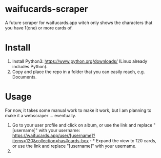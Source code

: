 # waifucards-scraper
A future scraper for waifucards.app witch only shows the characters that you have 1(one) or more cards of.

# Install
1. Install Python3: https://www.python.org/downloads/ (Linux already includes Python).
2. Copy and place the repo in a folder that you can easily reach, e.g. Documents.

# Usage
For now, it takes some manual work to make it work, but I am planning to make it a webscraper ... eventually.

1. Go to your user profile and click on album, or use the link and replace "[username]" with your username: https://waifucards.app/user/[username]?items=120&collection=has#cards-box
⋅⋅* Expand the view to 120 cards, or use the link and replace "[username]" with your username.
3. 
